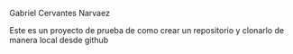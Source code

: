 Gabriel Cervantes Narvaez

Este es un proyecto de prueba de como crear un repositorio y clonarlo de manera local desde github